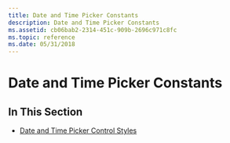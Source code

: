 ```yaml
---
title: Date and Time Picker Constants
description: Date and Time Picker Constants
ms.assetid: cb06bab2-2314-451c-909b-2696c971c8fc
ms.topic: reference
ms.date: 05/31/2018
---
```


# Date and Time Picker Constants

## In This Section

-   [Date and Time Picker Control Styles](date-and-time-picker-control-styles.md)

 

 




